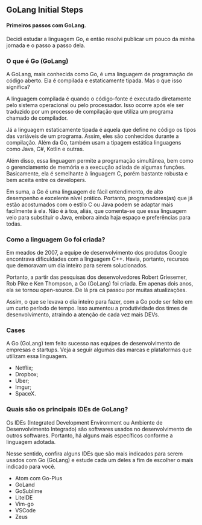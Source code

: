 ## GoLang Initial Steps
#### Primeiros passos com GoLang.

<p>Decidi estudar a linguagem Go, e então resolvi publicar um pouco da minha jornada e o passo a passo dela.</p>

### O que é Go (GoLang) 
<p>A GoLang, mais conhecida como Go, é uma linguagem de programação de código aberto. Ela é compilada e estaticamente tipada. Mas o que isso significa?</p>

<p>A linguagem compilada é quando o código-fonte é executado diretamente pelo sistema operacional ou pelo processador. Isso ocorre após ele ser traduzido por um processo de compilação que utiliza um programa chamado de compilador.</p>

<p>Já a linguagem estaticamente tipada é aquela que define no código os tipos das variáveis de um programa. Assim, eles são conhecidos durante a compilação. Além da Go, também usam a tipagem estática linguagens como Java, C#, Kotlin e outras.</p> 

<p>Além disso, essa linguagem permite a programação simultânea, bem como o gerenciamento de memória e a execução adiada de algumas funções. Basicamente, ela é semelhante à linguagem C, porém bastante robusta e bem aceita entre os developers.</p>

<p>Em suma, a Go é uma linguagem de fácil entendimento, de alto desempenho e excelente nível prático. Portanto, programadores(as) que já estão acostumados com o estilo C ou Java podem se adaptar mais facilmente à ela. Não é à toa, aliás, que comenta-se que essa linguagem veio para substituir o Java, embora ainda haja espaço e preferências para todas.</p>

### Como a linguagem Go foi criada? 
<p>Em meados de 2007, a equipe de desenvolvimento dos produtos Google encontrava dificuldades com a linguagem C++. Havia, portanto, recursos que demoravam um dia inteiro para serem solucionados.</p>

<p>Portanto, a partir das pesquisas dos desenvolvedores Robert Griesemer, Rob Pike e Ken Thompson, a Go (GoLang) foi criada. Em apenas dois anos, ela se tornou open-source. De lá pra cá passou por muitas atualizações.</p> 

<p>Assim, o que se levava o dia inteiro para fazer, com a Go pode ser feito em um curto período de tempo. Isso aumentou a produtividade dos times de desenvolvimento, atraindo a atenção de cada vez mais DEVs.</p>

### Cases

<p>A Go (GoLang) tem feito sucesso nas equipes de desenvolvimento de empresas e startups. Veja a seguir algumas das marcas e plataformas que utilizam essa linguagem.</p>

- Netflix; 
- Dropbox;
- Uber;
- Imgur;
- SpaceX.

### Quais são os principais IDEs de GoLang?
<p>Os IDEs (Integrated Development Environment ou Ambiente de Desenvolvimento Integrado) são softwares usados no desenvolvimento de outros softwares. Portanto, há alguns mais específicos conforme a linguagem adotada.</p>

<p>Nesse sentido, confira alguns IDEs que são mais indicados para serem usados com Go (GoLang) e estude cada um deles a fim de escolher o mais indicado para você.</p>

- Atom com Go-Plus
- GoLand 
- GoSublime 
- LiteIDE
- Vim-go
- VSCode
- Zeus 
